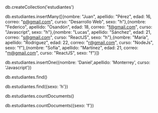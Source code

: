 db.createCollection('estudiantes')

db.estudiantes.insertMany([{nombre: "Juan", apellido: "Pérez", edad: 16, correo: "p@gmail.com", curso: "Desarrollo Web", sexo: "h"},{nombre: "Federico", apellido: "Osandón", edad: 18, correo: "f@gmail.com", curso: "Javascript", sexo: "h"},{nombre: "Lucas", apellido: "Sánchez", edad: 21, correo: "s@gmail.com", curso: "ReactJS", sexo: "h"},{nombre: "María", apellido: "Rodriguez", edad: 22, correo: "r@gmail.com", curso: "NodeJs", sexo: "f"},{nombre: "Sofía", apellido: "Martínez", edad: 21, correo: "m@gmail.com", curso: "ReactJS", sexo: "f"}])

db.estudiantes.insertOne({nombre: 'Daniel',apellido: 'Monterrey', curso: 'Javascript'})

db.estudiantes.find()

db.estudiantes.find({sexo: 'h'})

db.estudiantes.countDocuments()

db.estudiantes.countDocuments({sexo: 'f'})
